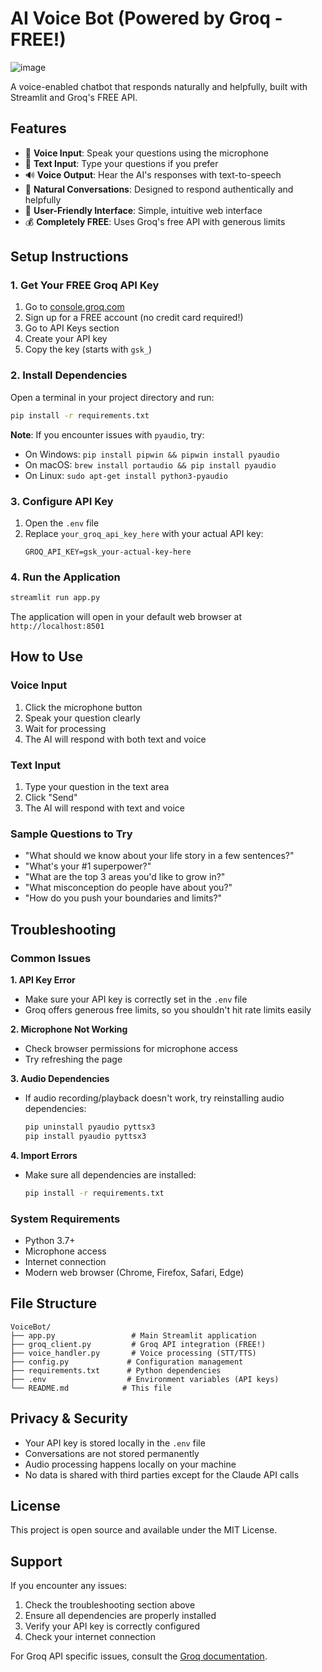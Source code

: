 # AI Voice Bot (Powered by Groq - FREE!)
![image](https://github.com/user-attachments/assets/9667d7f1-212b-4d15-9886-e683347119e8)


A voice-enabled chatbot that responds naturally and helpfully, built with Streamlit and Groq's FREE API.

## Features

- 🎤 **Voice Input**: Speak your questions using the microphone
- 💬 **Text Input**: Type your questions if you prefer
- 🔊 **Voice Output**: Hear the AI's responses with text-to-speech
- 🎯 **Natural Conversations**: Designed to respond authentically and helpfully
- 🎨 **User-Friendly Interface**: Simple, intuitive web interface
- 💰 **Completely FREE**: Uses Groq's free API with generous limits

## Setup Instructions

### 1. Get Your FREE Groq API Key

1. Go to [console.groq.com](https://console.groq.com/)
2. Sign up for a FREE account (no credit card required!)
3. Go to API Keys section
4. Create your API key
5. Copy the key (starts with `gsk_`)

### 2. Install Dependencies

Open a terminal in your project directory and run:

```bash
pip install -r requirements.txt
```

**Note**: If you encounter issues with `pyaudio`, try:
- On Windows: `pip install pipwin && pipwin install pyaudio`
- On macOS: `brew install portaudio && pip install pyaudio`
- On Linux: `sudo apt-get install python3-pyaudio`

### 3. Configure API Key

1. Open the `.env` file
2. Replace `your_groq_api_key_here` with your actual API key:
   ```
   GROQ_API_KEY=gsk_your-actual-key-here
   ```

### 4. Run the Application

```bash
streamlit run app.py
```

The application will open in your default web browser at `http://localhost:8501`

## How to Use

### Voice Input
1. Click the microphone button
2. Speak your question clearly
3. Wait for processing
4. The AI will respond with both text and voice

### Text Input
1. Type your question in the text area
2. Click "Send"
3. The AI will respond with text and voice

### Sample Questions to Try
- "What should we know about your life story in a few sentences?"
- "What's your #1 superpower?"
- "What are the top 3 areas you'd like to grow in?"
- "What misconception do people have about you?"
- "How do you push your boundaries and limits?"

## Troubleshooting

### Common Issues

**1. API Key Error**
- Make sure your API key is correctly set in the `.env` file
- Groq offers generous free limits, so you shouldn't hit rate limits easily

**2. Microphone Not Working**
- Check browser permissions for microphone access
- Try refreshing the page

**3. Audio Dependencies**
- If audio recording/playback doesn't work, try reinstalling audio dependencies:
  ```bash
  pip uninstall pyaudio pyttsx3
  pip install pyaudio pyttsx3
  ```

**4. Import Errors**
- Make sure all dependencies are installed:
  ```bash
  pip install -r requirements.txt
  ```

### System Requirements
- Python 3.7+
- Microphone access
- Internet connection
- Modern web browser (Chrome, Firefox, Safari, Edge)

## File Structure

```
VoiceBot/
├── app.py                 # Main Streamlit application
├── groq_client.py         # Groq API integration (FREE!)
├── voice_handler.py       # Voice processing (STT/TTS)
├── config.py             # Configuration management
├── requirements.txt      # Python dependencies
├── .env                  # Environment variables (API keys)
└── README.md            # This file
```

## Privacy & Security

- Your API key is stored locally in the `.env` file
- Conversations are not stored permanently
- Audio processing happens locally on your machine
- No data is shared with third parties except for the Claude API calls

## License

This project is open source and available under the MIT License.

## Support

If you encounter any issues:
1. Check the troubleshooting section above
2. Ensure all dependencies are properly installed
3. Verify your API key is correctly configured
4. Check your internet connection

For Groq API specific issues, consult the [Groq documentation](https://console.groq.com/docs/quickstart).
